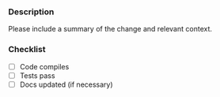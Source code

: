 ### Description

Please include a summary of the change and relevant context.

### Checklist
- [ ] Code compiles
- [ ] Tests pass
- [ ] Docs updated (if necessary)